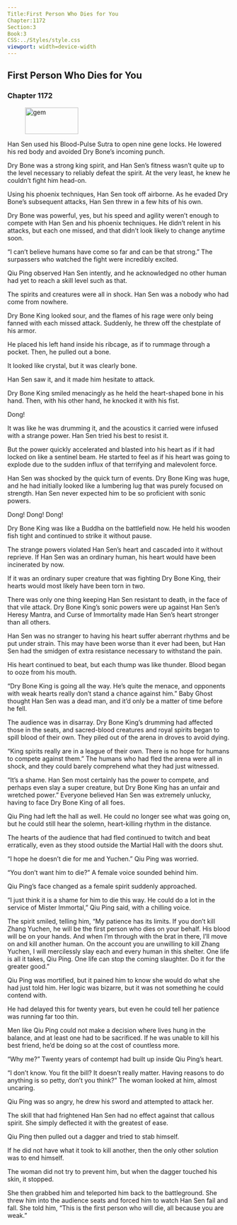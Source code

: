 ```yaml
---
Title:First Person Who Dies for You 
Chapter:1172 
Section:3 
Book:3 
CSS:../Styles/style.css 
viewport: width=device-width
---
```

  
## First Person Who Dies for You
### Chapter 1172
  
<figure>
	<img src="../Images/gem.gif" alt="gem" id="gem" width="120" height="60" />
</figure>
  

  
Han Sen used his Blood-Pulse Sutra to open nine gene locks. He lowered his red body and avoided Dry Bone’s incoming punch.

Dry Bone was a strong king spirit, and Han Sen’s fitness wasn’t quite up to the level necessary to reliably defeat the spirit. At the very least, he knew he couldn’t fight him head-on.

Using his phoenix techniques, Han Sen took off airborne. As he evaded Dry Bone’s subsequent attacks, Han Sen threw in a few hits of his own.

Dry Bone was powerful, yes, but his speed and agility weren’t enough to compete with Han Sen and his phoenix techniques. He didn’t relent in his attacks, but each one missed, and that didn’t look likely to change anytime soon.

“I can’t believe humans have come so far and can be that strong.” The surpassers who watched the fight were incredibly excited.

Qiu Ping observed Han Sen intently, and he acknowledged no other human had yet to reach a skill level such as that.

The spirits and creatures were all in shock. Han Sen was a nobody who had come from nowhere.

Dry Bone King looked sour, and the flames of his rage were only being fanned with each missed attack. Suddenly, he threw off the chestplate of his armor.

He placed his left hand inside his ribcage, as if to rummage through a pocket. Then, he pulled out a bone.

It looked like crystal, but it was clearly bone.

Han Sen saw it, and it made him hesitate to attack.

Dry Bone King smiled menacingly as he held the heart-shaped bone in his hand. Then, with his other hand, he knocked it with his fist.

Dong!

It was like he was drumming it, and the acoustics it carried were infused with a strange power. Han Sen tried his best to resist it.

But the power quickly accelerated and blasted into his heart as if it had locked on like a sentinel beam. He started to feel as if his heart was going to explode due to the sudden influx of that terrifying and malevolent force.

Han Sen was shocked by the quick turn of events. Dry Bone King was huge, and he had initially looked like a lumbering lug that was purely focused on strength. Han Sen never expected him to be so proficient with sonic powers.

Dong! Dong! Dong!

Dry Bone King was like a Buddha on the battlefield now. He held his wooden fish tight and continued to strike it without pause.

The strange powers violated Han Sen’s heart and cascaded into it without reprieve. If Han Sen was an ordinary human, his heart would have been incinerated by now.

If it was an ordinary super creature that was fighting Dry Bone King, their hearts would most likely have been torn in two.

There was only one thing keeping Han Sen resistant to death, in the face of that vile attack. Dry Bone King’s sonic powers were up against Han Sen’s Heresy Mantra, and Curse of Immortality made Han Sen’s heart stronger than all others.

Han Sen was no stranger to having his heart suffer aberrant rhythms and be put under strain. This may have been worse than it ever had been, but Han Sen had the smidgen of extra resistance necessary to withstand the pain.

His heart continued to beat, but each thump was like thunder. Blood began to ooze from his mouth.

“Dry Bone King is going all the way. He’s quite the menace, and opponents with weak hearts really don’t stand a chance against him.” Baby Ghost thought Han Sen was a dead man, and it’d only be a matter of time before he fell.

The audience was in disarray. Dry Bone King’s drumming had affected those in the seats, and sacred-blood creatures and royal spirits began to spill blood of their own. They piled out of the arena in droves to avoid dying.

“King spirits really are in a league of their own. There is no hope for humans to compete against them.” The humans who had fled the arena were all in shock, and they could barely comprehend what they had just witnessed.

“It’s a shame. Han Sen most certainly has the power to compete, and perhaps even slay a super creature, but Dry Bone King has an unfair and wretched power.” Everyone believed Han Sen was extremely unlucky, having to face Dry Bone King of all foes.

Qiu Ping had left the hall as well. He could no longer see what was going on, but he could still hear the solemn, heart-killing rhythm in the distance.

The hearts of the audience that had fled continued to twitch and beat erratically, even as they stood outside the Martial Hall with the doors shut.

“I hope he doesn’t die for me and Yuchen.” Qiu Ping was worried.

“You don’t want him to die?” A female voice sounded behind him.

Qiu Ping’s face changed as a female spirit suddenly approached.

“I just think it is a shame for him to die this way. He could do a lot in the service of Mister Immortal,” Qiu Ping said, with a chilling voice.

The spirit smiled, telling him, “My patience has its limits. If you don’t kill Zhang Yuchen, he will be the first person who dies on your behalf. His blood will be on your hands. And when I’m through with the brat in there, I’ll move on and kill another human. On the account you are unwilling to kill Zhang Yuchen, I will mercilessly slay each and every human in this shelter. One life is all it takes, Qiu Ping. One life can stop the coming slaughter. Do it for the greater good.”

Qiu Ping was mortified, but it pained him to know she would do what she had just told him. Her logic was bizarre, but it was not something he could contend with.

He had delayed this for twenty years, but even he could tell her patience was running far too thin.

Men like Qiu Ping could not make a decision where lives hung in the balance, and at least one had to be sacrificed. If he was unable to kill his best friend, he’d be doing so at the cost of countless more.

“Why me?” Twenty years of contempt had built up inside Qiu Ping’s heart.

“I don’t know. You fit the bill? It doesn’t really matter. Having reasons to do anything is so petty, don’t you think?” The woman looked at him, almost uncaring.

Qiu Ping was so angry, he drew his sword and attempted to attack her.

The skill that had frightened Han Sen had no effect against that callous spirit. She simply deflected it with the greatest of ease.

Qiu Ping then pulled out a dagger and tried to stab himself.

If he did not have what it took to kill another, then the only other solution was to end himself.

The woman did not try to prevent him, but when the dagger touched his skin, it stopped.

She then grabbed him and teleported him back to the battleground. She threw him into the audience seats and forced him to watch Han Sen fail and fall. She told him, “This is the first person who will die, all because you are weak.”